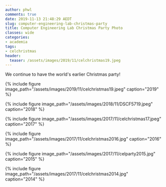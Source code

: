 ```yaml
---
author: phwl
comments: true
date: 2019-11-13 21:48:29 AEDT
slug: computer-engineering-lab-christmas-party
title: Computer Engineering Lab Christmas Party Photo 
classes: wide
categories:
- academia
tags:
- celchristmas
header:
  teaser: /assets/images/2019/11/celchristmas19.jpeg
---
```


We continue to have the world's earlier Christmas party!

{% include figure image_path="/assets/images/2019/11/celchristmas19.jpeg" caption="2019" %}

{% include figure image_path="/assets/images/2018/11/DSCF5719.jpeg" caption="2018" %}

{% include figure image_path="/assets/images/2017/11/celchristmas17.jpeg" caption="2017" %}

{% include figure image_path="/assets/images/2017/11/celchristmas2016.jpg" caption="2016" %}

{% include figure image_path="/assets/images/2017/11/celparty2015.jpg" caption="2015" %}

{% include figure image_path="/assets/images/2017/11/celchristmas2014.jpg" caption="2014" %}
